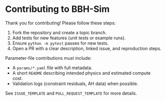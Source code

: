 # Contributing to BBH-Sim

Thank you for contributing! Please follow these steps:

1. Fork the repository and create a topic branch.
2. Add tests for new features (unit tests or example runs).
3. Ensure `python -m pytest` passes for new tests.
4. Open a PR with a clear description, linked issue, and reproduction steps.

Parameter-file contributions must include:
- A `params/*.yaml` file with full metadata.
- A short `README` describing intended physics and estimated compute cost.
- Validation logs (constraint residuals, AH data) when possible.

See `ISSUE_TEMPLATE` and `PULL_REQUEST_TEMPLATE` for more details.
